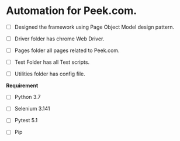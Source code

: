 # **Automation for Peek.com**.
- [ ] Designed the framework using Page Object Model design pattern.
- [ ] Driver folder has chrome Web Driver.
- [ ] Pages folder all pages related to Peek.com.
- [ ] Test Folder has all Test scripts.
- [ ] Utilities folder has config file.


**Requirement**
- [ ] Python 3.7
- [ ] Selenium 3.141
- [ ] Pytest 5.1
- [ ] Pip


